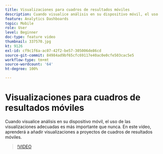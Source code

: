 ```yaml
---
title: Visualizaciones para cuadros de resultados móviles
description: Cuando visualice análisis en su dispositivo móvil, el uso de las visualizaciones adecuadas es más importante que nunca. En este vídeo, aprenderá a añadir visualizaciones a proyectos de cuadros de resultados móviles.
feature: Analytics Dashboards
topic: Mobile
role: User
level: Beginner
doc-type: feature video
thumbnail: 337570.jpg
kt: 9126
exl-id: cf9c1f6a-ac07-42f2-be57-305006de86cd
source-git-commit: 84984ad9bf65cfc69117e40ac0e0cfe503cac5e5
workflow-type: tm+mt
source-wordcount: '64'
ht-degree: 100%

---
```


# Visualizaciones para cuadros de resultados móviles

Cuando visualice análisis en su dispositivo móvil, el uso de las visualizaciones adecuadas es más importante que nunca. En este vídeo, aprenderá a añadir visualizaciones a proyectos de cuadros de resultados móviles.

>[!VIDEO](https://video.tv.adobe.com/v/3445769/?quality=12&learn=on&captions=spa)

